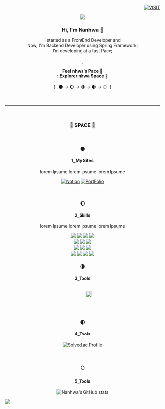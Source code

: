 <div align="right">

[![VISIT](https://hits.seeyoufarm.com/api/count/incr/badge.svg?url=https%3A%2F%2Fgithub.com%2Fnhwa&count_bg=%23E9C6F5&title_bg=%23A979CD&icon=&icon_color=%23C1E1C2&title=VISIT&edge_flat=false)](https://github.com/nhwa)

</div>


<div align="center">
 
<img src="https://capsule-render.vercel.app/api?type=slice&color=gradient&customColorList=2&height=300&section=header&text=ENJOY%20NHWA%20SPACE%20🚀&fontSize=50&fontColor=ffffff&animation=twinkling&rotate=19.5&fontAlign=65&fontAlignY=47" />
 
 ### Hi, I'm Nanhwa 👋
 
 <p>
 I started as a FrontEnd Developer and <br/>
 Now, I'm Backend Developer using Spring Framework; <br/>
 I'm developing at a fast Pace;
 <br/><br/>
 _
 <br/>
  
 <b>Feel nhwa's Pace 🐾</b></br>
 <b>: Explorer nhwa Space 🚀</b><br/><br/>
 [&nbsp;&nbsp;&nbsp;🌑 &rarr; 🌔 &rarr;  🌗 &rarr;  🌒 &rarr; 🌕&nbsp;&nbsp;&nbsp;]
 </p><br/>
 
 ---
 <br/>
 
 ### 🚀 SPACE 🚀
 
 <br/>
 
 ### 🌑
 ####  1_My Sites
 lorem Ipsume lorem Ipsume lorem Ipsume<br/>

 [![Notion](https://img.shields.io/badge/Notion-000000.svg?&style=for-the-badge&logo=Notion&logoColor=white)](https://www.notion.so/nhwa-space) [![PortFolio](https://img.shields.io/badge/Portfolio-4285F4.svg?&style=for-the-badge&logo=GoogleChrome&logoColor=white)](https://www.notion.so/nhwa-space)

 <br/>

 ### 🌔
 #### 2_Skills
 lorem Ipsume lorem Ipsume lorem Ipsume<br/>


<img src="https://img.shields.io/badge/HTML-E34F26?style=flat-square&logo=HTML5&logoColor=white"/>
<img src="https://img.shields.io/badge/CSS-FF69B4?style=flat-square&logo=CSS3&logoColor=white"/>
<img src="https://img.shields.io/badge/JavaScript-F7DF1E?style=flat-square&logo=JavaScript&logoColor=white"/>
<img src="https://img.shields.io/badge/REACT-61DAFB?style=flat-square&logo=React&logoColor=white"/>
<br>
<img src="https://img.shields.io/badge/JAVA-orange?style=flat-square&logo=OpenJDK&logoColor=white"/>
<img src="https://img.shields.io/badge/Spring-green?style=flat-square&logo=Spring&logoColor=white"/>
<img src="https://img.shields.io/badge/Spring_Boot-brightgreen?style=flat-square&logo=SpringBoot&logoColor=white"/>
<br>
<img src="https://img.shields.io/badge/Android-3DDC84?style=flat-square&logo=Android&logoColor=white"/>
<img src="https://img.shields.io/badge/Flutter-02569B?style=flat-square&logo=flutter&logoColor=white"/>
<img src="https://img.shields.io/badge/Python-3776AB?style=flat-square&logo=Python&logoColor=white"/>
<br>
<img src="https://img.shields.io/badge/Git-F05032?style=flat-square&logo=Git&logoColor=white"/>
<img src="https://img.shields.io/badge/github-181717?style=flat-square&logo=github&logoColor=white"/>
<img src="https://img.shields.io/badge/C-A8B9CC?style=flat-square&logo=C&logoColor=white"/>
<img src="https://img.shields.io/badge/C++-F80000?style=flat-square&logo=C%2B%2B&logoColor=white"/>

<!--  ![Java](https://img.shields.io/badge/Java-007396.svg?&style=for-the-badge&logo=Java&logoColor=white) ![Spring](https://img.shields.io/badge/Spring-6DB33F.svg?&style=for-the-badge&logo=Spring&logoColor=white) ![Spring Boot](https://img.shields.io/badge/Spring_Boot-6DB33F.svg?&style=for-the-badge&logo=SpringBoot&logoColor=white) ![Spring Boot](https://img.shields.io/badge/JavaScript-F7DF1E.svg?&style=for-the-badge&logo=JavaScript&logoColor=black)
 -->
 
 <br/>
 
 ### 🌗
 #### 3_Tools 
 <p>
     <code>
      <img height="20" 
         src="https://upload.wikimedia.org/wikipedia/commons/thumb/f/fb/Adobe_Illustrator_CC_icon.svg/1200px-Adobe_Illustrator_CC_icon.svg.png" 
         style="max-width: 100%;">
      </code>
   </p>

 <br/>
 
 ### 🌒
 #### 4_Tools 

 [![Solved.ac Profile](http://mazassumnida.wtf/api/v2/generate_badge?boj=ohi07)](https://solved.ac/ohi07/)

 <br/>
 
 ### 🌕
 #### 5_Tools 
 
 ![Nanhwa's GitHub stats](https://github-readme-stats.vercel.app/api?username=nhwa&show_icons=true&theme=cobalt)

  </div>

 <img src="https://capsule-render.vercel.app/api?type=slice&color=gradient&customColorList=2&height=300&section=footer&text=GO%20HOME🌏&fontSize=50&fontColor=ffffff&animation=twinkling&rotate=19.5&fontAlign=40&fontAlignY=57" />

